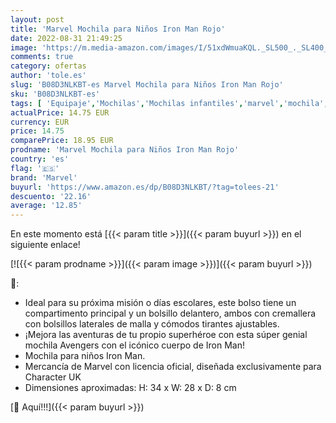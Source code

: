 ```yaml
---
layout: post
title: 'Marvel Mochila para Niños Iron Man Rojo'
date: 2022-08-31 21:49:25
image: 'https://m.media-amazon.com/images/I/51xdWmuaKQL._SL500_._SL400_.jpg'
comments: true
category: ofertas
author: 'tole.es'
slug: 'B08D3NLKBT-es Marvel Mochila para Niños Iron Man Rojo'
sku: 'B08D3NLKBT-es'
tags: [ 'Equipaje','Mochilas','Mochilas infantiles','marvel','mochila','🇪🇸', ]
actualPrice: 14.75 EUR
currency: EUR
price: 14.75
comparePrice: 18.95 EUR
prodname: 'Marvel Mochila para Niños Iron Man Rojo'
country: 'es'
flag: '🇪🇸'
brand: 'Marvel'
buyurl: 'https://www.amazon.es/dp/B08D3NLKBT/?tag=tolees-21'
descuento: '22.16'
average: '12.85'
---
```


En este momento está [{{< param title >}}]({{< param buyurl >}}) en el siguiente enlace!

[![{{< param prodname >}}]({{< param image >}})]({{< param buyurl >}})

🔎:

- Ideal para su próxima misión o días escolares, este bolso tiene un compartimento principal y un bolsillo delantero, ambos con cremallera con bolsillos laterales de malla y cómodos tirantes ajustables.
- ¡Mejora las aventuras de tu propio superhéroe con esta súper genial mochila Avengers con el icónico cuerpo de Iron Man!
- Mochila para niños Iron Man.
- Mercancía de Marvel con licencia oficial, diseñada exclusivamente para Character UK
- Dimensiones aproximadas: H: 34 x W: 28 x D: 8 cm

[🛒 Aquí!!!]({{< param buyurl >}})
